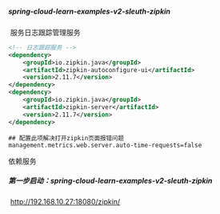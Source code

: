##### spring-cloud-learn-examples-v2-sleuth-zipkin

​		服务日志跟踪管理服务



```xml
<!-- 日志跟踪服务 -->
<dependency>
    <groupId>io.zipkin.java</groupId>
    <artifactId>zipkin-autoconfigure-ui</artifactId>
    <version>2.11.7</version>
</dependency>
<dependency>
    <groupId>io.zipkin.java</groupId>
    <artifactId>zipkin-server</artifactId>
    <version>2.11.7</version>
</dependency>
```



```properties
## 配置此项解决打开zipkin页面报错问题
management.metrics.web.server.auto-time-requests=false
```









依赖服务

##### 第一步启动：spring-cloud-learn-examples-v2-sleuth-zipkin

​			http://192.168.10.27:18080/zipkin/
